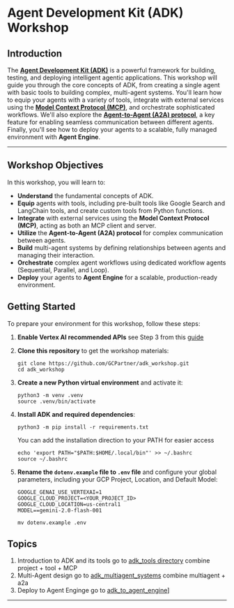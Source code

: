# Agent Development Kit (ADK) Workshop

## Introduction
The [**Agent Development Kit (ADK)**](https://google.github.io/adk-docs/) is a powerful framework for building, testing, and deploying intelligent agentic applications. This workshop will guide you through the core concepts of ADK, from creating a single agent with basic tools to building complex, multi-agent systems. You'll learn how to equip your agents with a variety of tools, integrate with external services using the [**Model Context Protocol (MCP)**](https://modelcontextprotocol.io/overview), and orchestrate sophisticated workflows. We'll also explore the [**Agent-to-Agent (A2A) protocol**](https://a2a-protocol.org/latest/), a key feature for enabling seamless communication between different agents. Finally, you'll see how to deploy your agents to a scalable, fully managed environment with **Agent Engine**.

---

## Workshop Objectives
In this workshop, you will learn to:

* **Understand** the fundamental concepts of ADK.
* **Equip** agents with tools, including pre-built tools like Google Search and LangChain tools, and create custom tools from Python functions.
* **Integrate** with external services using the **Model Context Protocol (MCP)**, acting as both an MCP client and server.
* **Utilize** the **Agent-to-Agent (A2A) protocol** for complex communication between agents.
* **Build** multi-agent systems by defining relationships between agents and managing their interaction.
* **Orchestrate** complex agent workflows using dedicated workflow agents (Sequential, Parallel, and Loop).
* **Deploy** your agents to **Agent Engine** for a scalable, production-ready environment.

## Getting Started

To prepare your environment for this workshop, follow these steps:

1.  **Enable Vertex AI recommended APIs** see Step 3 from this [guide](https://cloud.google.com/vertex-ai/docs/start/cloud-environment#set_up_a_project)
2.  **Clone this repository** to get the workshop materials:
    ```
    git clone https://github.com/GCPartner/adk_workshop.git
    cd adk_workshop
    ```
3.  **Create a new Python virtual environment** and activate it:
    ```
    python3 -m venv .venv
    source .venv/bin/activate
    ```
4.  **Install ADK and required dependencies**:
    ```
    python3 -m pip install -r requirements.txt
    ```
    You can add the installation direction to your PATH for easier access
    ```
    echo 'export PATH="$PATH:$HOME/.local/bin"' >> ~/.bashrc
    source ~/.bashrc
    ```

5.  **Rename the `dotenv.example` file to `.env` file** and configure your global parameters, including your GCP Project, Location, and Default Model:
    ```
    GOOGLE_GENAI_USE_VERTEXAI=1
    GOOGLE_CLOUD_PROJECT=<YOUR_PROJECT_ID>
    GOOGLE_CLOUD_LOCATION=us-central1
    MODEL==gemini-2.0-flash-001
    ```

    
    ```
    mv dotenv.example .env
    ```

## Topics

1. Introduction to ADK and its tools go to [adk_tools directory](adk_tools) combine project + tool + MCP
2. Multi-Agent design go to [adk_multiagent_systems](adk_multiagent_systems) combine multiagent + a2a
3. Deploy to Agent Enginge go to [adk_to_agent_engine](adk_to_agent_engine)]
-----
